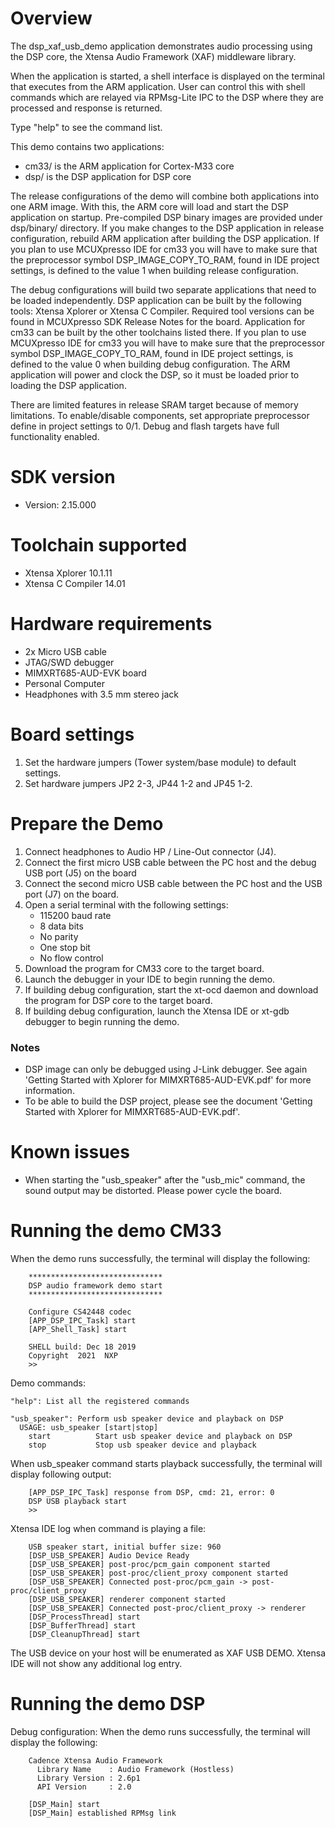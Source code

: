 Overview
========
The dsp_xaf_usb_demo application demonstrates audio processing using the DSP core,
the Xtensa Audio Framework (XAF) middleware library.

When the application is started, a shell interface is displayed on the terminal
that executes from the ARM application. User can control this with shell
commands which are relayed via RPMsg-Lite IPC to the DSP where they are
processed and response is returned.

Type "help" to see the command list.

This demo contains two applications:
- cm33/ is the ARM application for Cortex-M33 core
- dsp/ is the DSP application for DSP core

The release configurations of the demo will combine both applications into one ARM
image. With this, the ARM core will load and start the DSP application on
startup. Pre-compiled DSP binary images are provided under dsp/binary/ directory.
If you make changes to the DSP application in release configuration, rebuild
ARM application after building the DSP application.
If you plan to use MCUXpresso IDE for cm33 you will have to make sure that
the preprocessor symbol DSP_IMAGE_COPY_TO_RAM, found in IDE project settings,
is defined to the value 1 when building release configuration.

The debug configurations will build two separate applications that need to be
loaded independently. DSP application can be built by the following tools:
Xtensa Xplorer or Xtensa C Compiler. Required tool versions can be found
in MCUXpresso SDK Release Notes for the board. Application for cm33 can be built
by the other toolchains listed there. If you plan to use MCUXpresso IDE for cm33
you will have to make sure that the preprocessor symbol DSP_IMAGE_COPY_TO_RAM,
found in IDE project settings, is defined to the value 0 when building debug configuration.
The ARM application will power and clock the DSP, so it must be loaded prior to
loading the DSP application.

There are limited features in release SRAM target because of memory limitations. To enable/disable components,
set appropriate preprocessor define in project settings to 0/1.
Debug and flash targets have full functionality enabled.


SDK version
===========
- Version: 2.15.000

Toolchain supported
===================
- Xtensa Xplorer  10.1.11
- Xtensa C Compiler  14.01

Hardware requirements
=====================
- 2x Micro USB cable
- JTAG/SWD debugger
- MIMXRT685-AUD-EVK board
- Personal Computer
- Headphones with 3.5 mm stereo jack

Board settings
==============
1. Set the hardware jumpers (Tower system/base module) to default settings.
2. Set hardware jumpers JP2 2-3, JP44 1-2 and JP45 1-2.

Prepare the Demo
================
1. Connect headphones to Audio HP / Line-Out connector (J4).
2. Connect the first micro USB cable between the PC host and the debug USB port (J5) on the board
3. Connect the second micro USB cable between the PC host and the USB port (J7) on the board.
4. Open a serial terminal with the following settings:
    - 115200 baud rate
    - 8 data bits
    - No parity
    - One stop bit
    - No flow control
5. Download the program for CM33 core to the target board.
6. Launch the debugger in your IDE to begin running the demo.
7. If building debug configuration, start the xt-ocd daemon and download the program for DSP core
   to the target board.
8. If building debug configuration, launch the Xtensa IDE or xt-gdb debugger to begin running the
   demo.

### Notes
- DSP image can only be debugged using J-Link debugger. See again
'Getting Started with Xplorer for MIMXRT685-AUD-EVK.pdf' for more information.
- To be able to build the DSP project, please see the document
'Getting Started with Xplorer for MIMXRT685-AUD-EVK.pdf'.

# Known issues
- When starting the "usb_speaker" after the "usb_mic" command, the sound output may be distorted.
  Please power cycle the board.

Running the demo CM33
=====================
When the demo runs successfully, the terminal will display the following:
```
    ******************************
    DSP audio framework demo start
    ******************************

    Configure CS42448 codec
    [APP_DSP_IPC_Task] start
    [APP_Shell_Task] start

    SHELL build: Dec 18 2019
    Copyright  2021  NXP
    >>
```

Demo commands:
```
"help": List all the registered commands

"usb_speaker": Perform usb speaker device and playback on DSP
  USAGE: usb_speaker [start|stop]
    start          Start usb speaker device and playback on DSP
    stop           Stop usb speaker device and playback
```

When usb_speaker command starts playback successfully, the terminal will display following output:
```
    [APP_DSP_IPC_Task] response from DSP, cmd: 21, error: 0
    DSP USB playback start
    >>
```

Xtensa IDE log when command is playing a file:
```
    USB speaker start, initial buffer size: 960
    [DSP_USB_SPEAKER] Audio Device Ready
    [DSP_USB_SPEAKER] post-proc/pcm_gain component started
    [DSP_USB_SPEAKER] post-proc/client_proxy component started
    [DSP_USB_SPEAKER] Connected post-proc/pcm_gain -> post-proc/client_proxy
    [DSP_USB_SPEAKER] renderer component started
    [DSP_USB_SPEAKER] Connected post-proc/client_proxy -> renderer
    [DSP_ProcessThread] start
    [DSP_BufferThread] start
    [DSP_CleanupThread] start
```
The USB device on your host will be enumerated as XAF USB DEMO.
Xtensa IDE will not show any additional log entry.

Running the demo DSP
====================
Debug configuration:
When the demo runs successfully, the terminal will display the following:
```
    Cadence Xtensa Audio Framework
      Library Name    : Audio Framework (Hostless)
      Library Version : 2.6p1
      API Version     : 2.0

    [DSP_Main] start
    [DSP_Main] established RPMsg link
```

